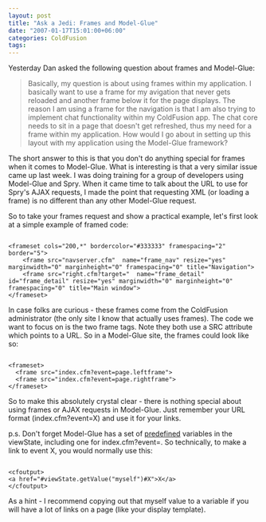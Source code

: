 ```yaml
---
layout: post
title: "Ask a Jedi: Frames and Model-Glue"
date: "2007-01-17T15:01:00+06:00"
categories: ColdFusion 
tags: 
---
```


Yesterday Dan asked the following question about frames and Model-Glue:

<blockquote>
Basically, my question is about using frames within my application.  I basically want to use a frame for my avigation
that never gets reloaded and another frame below it for the page displays. The reason I am using a frame for the navigation is that I am also trying to implement chat functionality within my ColdFusion app.  The chat core needs to sit in a page that doesn't get refreshed, thus my need for a frame within my application. How would I go about in setting up this layout with my application using the Model-Glue framework?
</blockquote>
<!--more-->
The short answer to this is that you don't do anything special for frames when it comes to Model-Glue. What is interesting is that a very similar issue came up last week. I was doing training for a group of developers using Model-Glue and Spry. When it came time to talk about the URL to use for Spry's AJAX requests, I made the point that requesting XML (or loading a frame) is no different than any other Model-Glue request.

So to take your frames request and show a practical example, let's first look at a simple example of framed code:

<code>
&lt;frameset cols="200,*" bordercolor="#333333" framespacing="2" border="5"&gt;
    &lt;frame src="navserver.cfm"  name="frame_nav" resize="yes" marginwidth="0" marginheight="0" framespacing="0" title="Navigation"&gt;
    &lt;frame src="right.cfm?target="  name="frame_detail" id="frame_detail" resize="yes" marginwidth="0" marginheight="0" framespacing="0" title="Main window"&gt;
&lt;/frameset&gt;
</code>

In case folks are curious - these frames come from the ColdFusion administrator  (the only site I know that actually uses frames). The code we want to focus on is the two frame tags. Note they both use a SRC attribute which points to a URL. So in a Model-Glue site, the frames could look like so:

<code>
&lt;frameset&gt;
  &lt;frame src="index.cfm?event=page.leftframe"&gt;
  &lt;frame src="index.cfm?event=page.rightframe"&gt;
&lt;/frameset&gt;
</code>

So to make this absolutely crystal clear - there is nothing special about using frames or AJAX requests in Model-Glue. Just remember your URL format (index.cfm?event=X) and use it for your links. 

p.s. Don't forget Model-Glue has a set of <a href="http://ray.camdenfamily.com/index.cfm/2006/6/2/ModelGlue-What-is-reserved-in-the-view-state">predefined</a> variables in the viewState, including one for index.cfm?event=. So technically, to make a link to event X, you would normally use this:

<code>
&lt;cfoutput&gt;
&lt;a href="#viewState.getValue("myself")#X"&gt;X&lt;/a&gt;
&lt;/cfoutput&gt;
</code>

As a hint - I recommend copying out that myself value to a variable if you will have a lot of links on a page (like your display template).